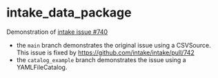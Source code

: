 # intake_data_package
Demonstration of [intake issue #740](https://github.com/intake/intake/issues/740)

- the `main` branch demonstrates the original issue using a CSVSource. This issue is fixed by https://github.com/intake/intake/pull/742
- the `catalog_example` branch demonstrates the issue using a YAMLFileCatalog.

